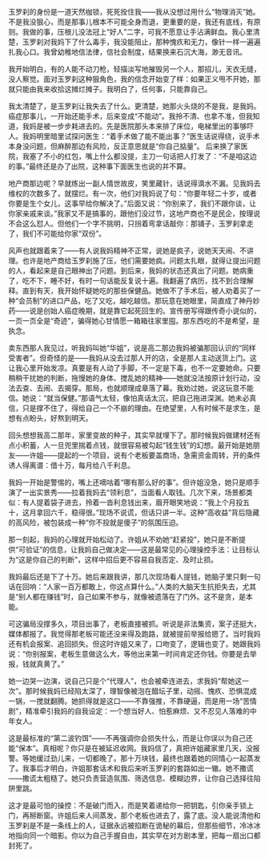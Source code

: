 玉罗刹的身份是一道天然枷锁，死死拴住我——我从没想过用什么“物理消灭”她。不是我没狠心，而是那事儿根本不可能全身而退，更重要的是，我还有底线，有原则。我做的事，压根儿没法冠上“好人”二字，可我不愿意让手沾满鲜血。我心里清楚，玉罗刹对我妈下了什么毒手，我没能阻止，那种愧疚和无力，像针一样一遍遍扎我心口。我曾幼稚地信法律，信社会制度，结果换来石沉大海，渺无音讯。

我开始明白，有的人能不动刀枪，轻描淡写地摧毁另一个人，那招儿，天衣无缝，没人察觉。面对玉罗刹这种狠角色，我的信念开始变了样：如果正义甩不开她，那就只能由我来收拾这摊烂摊子。我明白了，任何事，只能靠自己。

我太清楚了，是玉罗刹让我失去了什么。更清楚，她那火头烧的不是我，是我妈。癌症那事儿，一开始还能手术，后来变成“不能动”。我拎不清、也拿不准，但我知道，我妈是被一步步耗进去的。先是医院那头本来排了床位，电梯里出的事够吓人。我妈明里暗里试探问医生：“着手术做了能不能出事？”医生话说得绕，说手术本身没问题，但麻醉那边有风险，反正意思就是“你自己掂量”。
后来换了家医院，我塞了不小的红包，嘴上什么都没提，主刀一句话把人打发了：“不是咱这边的事。”最终还是办了出院，这种事下面医生也说的并不算。

地产商那边呢？早就练出一副人情世故皮，笑里藏针，话说得滴水不漏。见我妈去维权的次数多了，就摆烂。有一次，他们对我妈说了句：“你要年轻二十岁，或者你要是生个女儿，这事早给你解决了。”后面又说：“你别来了，我们不跟你谈，让你家亲戚来谈。”我家又不是搞事的，跟他们没过节，这地产商也不是民企，按理说不会这么怼人。但他们一个字不挑明，只拐着弯拿话敲你：那铺子，玉罗刹拿走了，我们不可能给你家“双份”。

风声也就跟着来了——有人说我妈精神不正常，说她是疯子，说她天天闹、不讲理。也许是地产商给玉罗刹施了压，他们需要她疯。问题太扎眼，就得让提出问题的人，看起来是自己眼神出了问题。到后来，我妈的状态还真出了问题。她病重了，吃不下，睡不好，有时一句话能反复说十遍。我翻遍了病历，找不到合理解释。直到有天，我开始怀疑她吃的那些保健品。她做不了手术后，被人劝着买了一种“会员制”的进口产品，吃了又吃，越吃越信。那玩意在她眼里，简直成了神丹妙药——说是创始人癌症晚期，就是靠它起死回生的。宣传册写得跟传奇小说似的，一页一页全是“奇迹”，骗得她心甘情愿一箱箱往家里囤。那东西吃的不是希望，是执念。

卖东西那人我见过，听我妈叫她“华姐”，说是高二那边我妈被骗那回认识的“同样受害者”。但奇怪的是——我妈从没去过那人开的店，全是那人主动送货上门。这让我心里开始发凉。真要是有人动了手脚，不一定是下毒，也不一定要她命。只要稍稍干扰她的判断，拖慢她的身体、搅乱她的精神——她就没法按原计划行动，没法去查、去闹、去揭穿。那局，也就顺理成章落了幕。我劝过她，说这玩意不能信。她说：“就当保健。”那语气太轻，像怕真话太沉，把自己拖进深渊。她未必真信，只是撑不住了，得给自己一个不崩的理由。在绝望里，人有时候不是求生，是想有点盼头，好熬到明天。

回头想想我高二那年，家里变故的种子，其实早就埋下了。那时候我妈做建材还有点小积蓄，人一旦兜里揣着点钱，就很容易被勾起“钱生钱”的幻想。最开始是她朋友——许姐——提起的一个项目，说有个老板要盖商场，急需资金周转，开的条件诱人得离谱：借十万，每月给八千利息。

我妈一开始是警惕的，嘴上还嘀咕着“哪有那么好的事”。但许姐没急，她只是顺手演了一出实景秀——拉着我妈去“领利息”，当面看人取钱。几次下来，场景都类似：有人提着袋子进去，拎着一沓利息钱出来，眉开眼笑地说：“我上个月投五十，这月拿回六千，稳得很。”现场不说谎，但话只讲一半。这种“高收益”背后隐藏的高风险，被包装成一种“你不投就是傻子”的氛围压迫。

那一刻起，我妈的心理就开始松动了。许姐从不劝她“赶紧投”，她只是不断提供“可验证”的信息，让我妈自己做决定——这是最常见的心理操控手法：让目标认为“这是你自己的判断”，这样中招后更不容易自我否定、及时止损。

我妈最后还是下了十万。她后来跟我讲，那几次现场看人提钱，她脑子里只剩一句话在回响：“人家一百万都敢上，你这点算什么。”人类的大脑天生抗拒失去，尤其是“别人都在赚钱”时，自己如果不参与，就像被遗落在了门外。这不是贪，是本能。

可这骗局没撑多久，项目出事了，老板直接被抓。听说是非法集资，案子还挺大，媒体都报了。我觉得那老板可能还没来得及跑路，就被提前举报给摁了。当时我妈还有机会报案、追回损失。但这时许姐又来了，口吻变了，逻辑也变了。她跟我妈说：“你别报案，老板生意做这么大，等他出来第一时间肯定还你钱。你要是去举报，钱就真黄了。”

她一边哭一边演，说自己只是个“代理人”，也会被牵连进去，求我妈“帮她这一次”。那时候我妈已经陷太深了，理智像被泡在醋坛子里，动摇、愧疚、恐惧混成一锅，一搅就翻腾。她抓得就是这口——不靠强推，不靠硬逼，而是用一场“苦情剧”，精准牵引我妈的自我设定：一个想当好人、怕惹麻烦、又不忍见人落难的中年女人。

这是最标准的“第二波钓饵”——不再强调你会损失什么，而是让你误以为自己还能“保本”。真相呢？你只是在被延迟收网。我妈信了，真把许姐藏家里几天，没报警。等她缓过劲儿来，一切都晚了。那十万块钱，最终也跟着她的同情心一起蒸发了。我事后才明白，许姐那套话术和我后来听玉罗刹的套路如出一辙。她不撒谎——撒谎太粗糙了。她只负责营造氛围、筛选信息、模糊边界，让你自己选择往陷阱里跳。

这才是最可怕的操控：不是破门而入，而是笑着递给你一把钥匙，引你亲手锁上门，再掰断窗。许姐后来人间蒸发，那个老板也进去了，露了底。没人能说清他和玉罗刹是不是一条线上的人，证据永远被掐断在诡秘的幕后，但那些细节，冷冰冰地指向同一个暗影。你以为自己手握自由，其实早在对方剧本里，把每一扇出口都封死了。